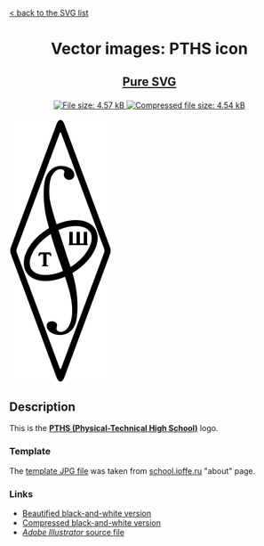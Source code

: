 [&lt; back to the SVG list](../ "Home page")

<h1><p align="center">Vector images: PTHS icon</p></h1>

<h2><p align="center"><a href="PTHS.svg" title="View & Download PTHS icon">Pure SVG</a></p></h2>
<div class="spoiler shown">
	<div class="spoiler_text" onclick="this.parentNode.classList.toggle('shown')"></div>
	<div class="spoiler_content">
		<div class="badges" align="center">
			<a href="PTHS.svg" target="_blank" title="File size">
				<img alt="File size: 4.57 kB" src="https://img.shields.io/static/v1?cacheSeconds=10800&style=flat&label=File%20size&message=4.57%20kB&color=0aa">
			</a>
			<a href="./src/PTHS.min.svg" target="_blank" title="File size">
				<img alt="Compressed file size: 4.54 kB" src="https://img.shields.io/static/v1?cacheSeconds=10800&style=flat&label=Compressed&message=4.54%20kB&color=bb0">
			</a>
		</div>
		<div>
			<br>
			<img src="PTHS.svg" alt="***There should be an image here***" title="PTHS icon">
			<br>
		</div>
	</div>
</div>

## Description

This is the **[PTHS (Physical-Technical High School)](http://school.ioffe.ru "Visit school.ioffe.ru")** logo.

### Template

The [template JPG file](http://www.school.ioffe.ru/album/photos/365.jpg "See template JPG file") was taken from [school.ioffe.ru](http://www.school.ioffe.ru/readings/pths_about_en.html "Visit school.ioffe.ru/readings/pths_about_en.html") "about" page.

### Links

-   [Beautified black-and-white version](PTHS.svg "Download beautified black-and-white SVG")
-   [Compressed black-and-white version](./src/PTHS.min.svg "Download compressed black-and-white SVG")
-   [*Adobe Illustrator* source file](./src/PTHS.ai "Download Adobe Illustrator (.ai) source file")